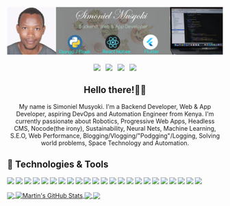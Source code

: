 ## [![Simoniel_Musyoki's header](https://github.com/SimonielMusyoki/SimonielMusyoki/blob/main/Banner.jpg?raw=true)](https://simonielmusyoki.com/)

<p align='center'>
<a href="https://dev.to/simonielmusyoki"><img height="30" src="https://res.cloudinary.com/practicaldev/image/fetch/s--R9qwOwpC--/c_limit%2Cf_auto%2Cfl_progressive%2Cq_auto%2Cw_880/https://thepracticaldev.s3.amazonaws.com/i/78hs31fax49uwy6kbxyw.png"></a>&nbsp;&nbsp;
<a href="https://twitter.com/MusyokiMutuku_"><img height="30" src="https://www.pinclipart.com/picdir/middle/1-14041_twitter-logo-transparent-background-twitter-logo-clipart.png"></a>&nbsp;&nbsp;
<a href="https://instagram.com/simonielmusyoki"><img height="30" src="https://ichef.bbci.co.uk/news/976/cpsprodpb/E802/production/_89649395_instagram_logo_976.jpg"></a>&nbsp;&nbsp;
<a href="https://www.linkedin.com/in/musyoki-mutuku-06851b127/"><img height="30" src="https://encrypted-tbn0.gstatic.com/images?q=tbn:ANd9GcSb9xXseGLbnfm6wr4C_t3-SQQHm4hM_E-Vuy3hDqpAXltRdlXFEujG33xK31_B0Ruec4M&usqp=CAU"></a>
</p>

<h2 align="center">Hello there!👋🤓</h2>
<p align="center"> My name is Simoniel Musyoki. I'm a Backend Developer, Web & App Developer, aspiring DevOps and Automation Engineer from Kenya.
I'm currently passionate about Robotics, Progressive Web Apps, Headless CMS, Nocode(the irony), Sustainability, Neural Nets, Machine Learning, S.E.O, Web Performance, Blogging/Vlogging/"Podgging"/Logging, Solving world problems, Space Technology and Automation.</p>

## 🔧 Technologies & Tools

![](https://img.shields.io/badge/Editor-VS_Code-informational?style=flat&logo=visual-studio-code&logoColor=white&color=007ACC)
![](https://img.shields.io/badge/Code-Python-informational?style=flat&logo=python&logoColor=white&color=3776AB)
![](https://img.shields.io/badge/Code-Django-informational?style=flat&logo=django&logoColor=white&color=092E20)
![](https://img.shields.io/badge/Code-Flask-informational?style=flat&logo=flask&logoColor=white&color=000000)
![](https://img.shields.io/badge/Code-Flutter-informational?style=flat&logo=flutter&logoColor=white&color=02569B)
![](https://img.shields.io/badge/Code-JavaScript-informational?style=flat&logo=javascript&logoColor=white&color=F7DF1E)
![](https://img.shields.io/badge/Code-Typescript-informational?style=flat&logo=typescript&logoColor=white&color=3178C6)
![](https://img.shields.io/badge/Code-Gatsby-informational?style=flat&logo=gatsby&logoColor=white&color=663399)
![](https://img.shields.io/badge/Code-Nextjs-informational?style=flat&logo=next.js&logoColor=white&color=00000)
![](https://img.shields.io/badge/Code-Nodejs-informational?style=flat&logo=node.js&logoColor=white&color=339933)
![](https://img.shields.io/badge/Code-React-informational?style=flat&logo=react&logoColor=white&color=61DAFB)
![](https://img.shields.io/badge/Code-Vue-informational?style=flat&logo=vue.js&logoColor=white&color=4FC08D)
![](https://img.shields.io/badge/Shell-Bash-informational?style=flat&logo=gnu-bash&logoColor=white&color=4EAA25)
![](https://img.shields.io/badge/DB-PostgreSQL-informational?style=flat&logo=postgresql&logoColor=white&color=336791)
![](https://img.shields.io/badge/DB-MongoDB-informational?style=flat&logo=mongodb&logoColor=white&color=47A248)
![](https://img.shields.io/badge/DB-MySQL-informational?style=flat&logo=mysql&logoColor=white&color=4479A1)
![](https://img.shields.io/badge/Tools-Docker-informational?style=flat&logo=docker&logoColor=white&color=2496ED)
![](https://img.shields.io/badge/Tools-Kubernetes-informational?style=flat&logo=kubernetes&logoColor=white&color=326CE5)
![](https://img.shields.io/badge/Cloud-Digital_Ocean-informational?style=flat&logo=digitalocean&logoColor=white&color=0080FF)
![](https://img.shields.io/badge/Cloud-AWS-informational?style=flat&logo=amazon&logoColor=white&color=232F3E)
![](https://img.shields.io/badge/Version-Git-informational?style=flat&logo=git&logoColor=white&color=F05032)
![](https://img.shields.io/badge/OS-Ubuntu-informational?style=flat&logo=ubuntu&logoColor=white&color=E95420)
![](https://img.shields.io/badge/OS-MacOS-informational?style=flat&logo=macOS&logoColor=white&color=000000)

<a href="https://github.com/SimonielMusyoki/SimonielMusyoki">
  <img align="center" src="https://github-readme-stats.vercel.app/api/top-langs/?username=SimonielMusyoki&hide=css,html&title_color=ffffff&text_color=c9cacc&icon_color=2bbc8a&bg_color=1d1f21" />
</a>
<a href="https://github.com/SimonielMusyoki/SimonielMusyoki">
  <img align="center" src="https://github-readme-stats.vercel.app/api?username=SimonielMusyoki&show_icons=true&line_height=27&count_private=true&title_color=ffffff&text_color=c9cacc&icon_color=2bbc8a&bg_color=1d1f21" alt="Martin's GitHub Stats" />
</a>

<a href="https://github.com/SimonielMusyoki/React-Native-WhatsApp-Clone">
  <img align="center" src="https://github-readme-stats.vercel.app/api/pin/?username=SimonielMusyoki&repo=React-Native-WhatsApp-Clone&title_color=ffffff&text_color=c9cacc&icon_color=2bbc8a&bg_color=1d1f21" />
</a>

<a href="https://github.com/SimonielMusyoki/FoodDeliveryApp">
  <img align="center" src="https://github-readme-stats.vercel.app/api/pin/?username=SimonielMusyoki&repo=FoodDeliveryApp&title_color=ffffff&text_color=c9cacc&icon_color=2bbc8a&bg_color=1d1f21" />
</a>
